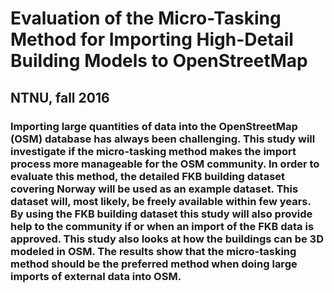 # Evaluation of the Micro-Tasking Method for Importing High-Detail Building Models to OpenStreetMap
## NTNU, fall 2016
### Importing large quantities of data into the OpenStreetMap (OSM) database has always been challenging. This study will investigate if the micro-tasking method makes the import process more manageable for the OSM community. In order to evaluate this method, the detailed FKB building dataset covering Norway will be used as an example dataset. This dataset will, most likely, be freely available within few years. By using the FKB building dataset this study will also provide help to the community if or when an import of the FKB data is approved. This study also looks at how the buildings can be 3D modeled in OSM. The results show that the micro-tasking method should be the preferred method when doing large imports of external data into OSM.
